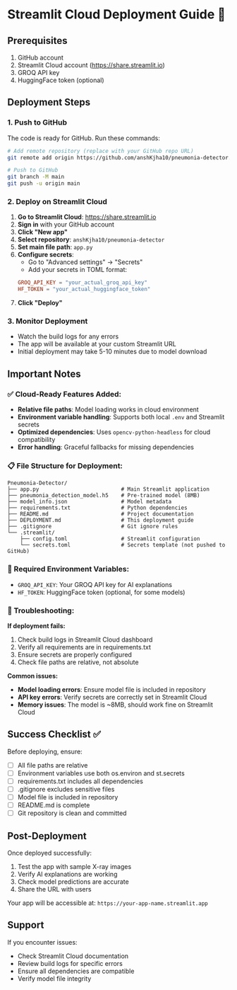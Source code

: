 # Streamlit Cloud Deployment Guide 🚀

## Prerequisites
1. GitHub account
2. Streamlit Cloud account (https://share.streamlit.io)
3. GROQ API key
4. HuggingFace token (optional)

## Deployment Steps

### 1. Push to GitHub
The code is ready for GitHub. Run these commands:

```bash
# Add remote repository (replace with your GitHub repo URL)
git remote add origin https://github.com/anshKjha10/pneumonia-detector.git

# Push to GitHub
git branch -M main
git push -u origin main
```

### 2. Deploy on Streamlit Cloud

1. **Go to Streamlit Cloud**: https://share.streamlit.io
2. **Sign in** with your GitHub account
3. **Click "New app"**
4. **Select repository**: `anshKjha10/pneumonia-detector`
5. **Set main file path**: `app.py`
6. **Configure secrets**:
   - Go to "Advanced settings" → "Secrets"
   - Add your secrets in TOML format:
   ```toml
   GROQ_API_KEY = "your_actual_groq_api_key"
   HF_TOKEN = "your_actual_huggingface_token"
   ```
7. **Click "Deploy"**

### 3. Monitor Deployment
- Watch the build logs for any errors
- The app will be available at your custom Streamlit URL
- Initial deployment may take 5-10 minutes due to model download

## Important Notes

### ✅ Cloud-Ready Features Added:
- **Relative file paths**: Model loading works in cloud environment
- **Environment variable handling**: Supports both local `.env` and Streamlit secrets
- **Optimized dependencies**: Uses `opencv-python-headless` for cloud compatibility
- **Error handling**: Graceful fallbacks for missing dependencies

### 📋 File Structure for Deployment:
```
Pneumonia-Detector/
├── app.py                          # Main Streamlit application
├── pneumonia_detection_model.h5    # Pre-trained model (8MB)
├── model_info.json                 # Model metadata
├── requirements.txt                # Python dependencies
├── README.md                       # Project documentation
├── DEPLOYMENT.md                   # This deployment guide
├── .gitignore                      # Git ignore rules
└── .streamlit/
    ├── config.toml                 # Streamlit configuration
    └── secrets.toml                # Secrets template (not pushed to GitHub)
```

### 🔑 Required Environment Variables:
- `GROQ_API_KEY`: Your GROQ API key for AI explanations
- `HF_TOKEN`: HuggingFace token (optional, for some models)

### 🚨 Troubleshooting:

**If deployment fails:**
1. Check build logs in Streamlit Cloud dashboard
2. Verify all requirements are in requirements.txt
3. Ensure secrets are properly configured
4. Check file paths are relative, not absolute

**Common issues:**
- **Model loading errors**: Ensure model file is included in repository
- **API key errors**: Verify secrets are correctly set in Streamlit Cloud
- **Memory issues**: The model is ~8MB, should work fine on Streamlit Cloud

## Success Checklist ✅

Before deploying, ensure:
- [ ] All file paths are relative
- [ ] Environment variables use both os.environ and st.secrets
- [ ] requirements.txt includes all dependencies
- [ ] .gitignore excludes sensitive files
- [ ] Model file is included in repository
- [ ] README.md is complete
- [ ] Git repository is clean and committed

## Post-Deployment

Once deployed successfully:
1. Test the app with sample X-ray images
2. Verify AI explanations are working
3. Check model predictions are accurate
4. Share the URL with users

Your app will be accessible at: `https://your-app-name.streamlit.app`

## Support

If you encounter issues:
- Check Streamlit Cloud documentation
- Review build logs for specific errors
- Ensure all dependencies are compatible
- Verify model file integrity
